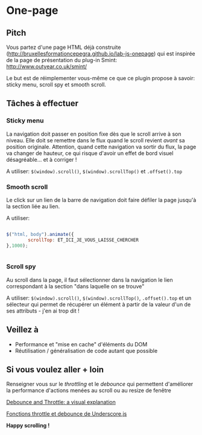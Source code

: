 # One-page

## Pitch 

Vous partez d'une page HTML déjà construite (http://bruxellesformationcepegra.github.io/lab-js-onepage) qui est inspirée de la page de présentation du plug-in Smint: http://www.outyear.co.uk/smint/

Le but est de réimplementer vous-même ce que ce plugin propose à savoir: sticky menu, scroll spy et smooth scroll.

## Tâches à effectuer

### Sticky menu

La navigation doit passer en position fixe dès que le scroll arrive à son niveau. Elle doit se remettre dans le flux quand le scroll revient *avant* sa position originale. 
Attention, quand cette navigation va sortir du flux, la page va changer de hauteur, ce qui risque d'avoir un effet de bord visuel désagréable... et à corriger ! 

A utiliser: `$(window).scroll()`, `$(window).scrollTop()` et `.offset().top`

### Smooth scroll

Le click sur un lien de la barre de navigation doit faire défiler la page jusqu'à la section liée au lien.

A utiliser: 

```javascript

$("html, body").animate({
		scrollTop: ET_ICI_JE_VOUS_LAISSE_CHERCHER
},1000);
    
```

### Scroll spy

Au scroll dans la page, il faut sélectionner dans la navigation le lien correspondant à la section "dans laquelle on se trouve"

A utiliser: `$(window).scroll()`, `$(window).scrollTop()`, `.offset().top` et un sélecteur qui permet de récupérer un élément à partir de la valeur d'un de ses attributs - j'en ai trop dit !

## Veillez à

- Performance et "mise en cache" d'éléments du DOM
- Réutilisation / généralisation de code autant que possible

## Si vous voulez aller + loin

Renseigner vous sur le *throttling* et le *debounce* qui permettent d'améliorer la performance d'actions menées au scroll ou au resize de fenêtre

[Debounce and Throttle: a visual explanation](http://drupalmotion.com/article/debounce-and-throttle-visual-explanation)

[Fonctions throttle et debounce de Underscore.js](http://underscorejs.org/#throttle)

**Happy scrolling !**